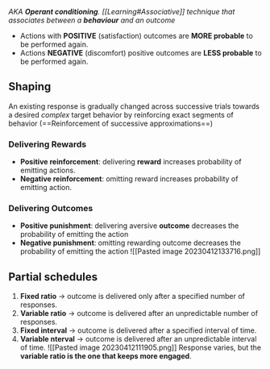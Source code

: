 _AKA **Operant conditioning**. 
[[Learning#Associative]] technique that associates between a **behaviour** and an outcome_

- Actions with **POSITIVE** (satisfaction) outcomes are **MORE probable** to be performed again.
- Actions **NEGATIVE** (discomfort) positive outcomes are **LESS probable** to be performed again.
## Shaping
An existing response is gradually changed across successive trials towards a desired _complex_ target behavior by reinforcing exact segments of behavior (==Reinforcement of successive approximations==)

### Delivering Rewards
- **Positive reinforcement**: delivering **reward** increases probability of emitting actions.
- **Negative reinforcement**: omitting reward increases probability of emitting action.
### Delivering Outcomes
- **Positive punishment**: delivering aversive **outcome** decreases the probability of emitting the action
- **Negative punishment**: omitting rewarding outcome decreases the probability of emitting the action
![[Pasted image 20230412133716.png]]
## Partial schedules
1. **Fixed ratio** -> outcome is delivered only after a specified number of responses.
2. **Variable ratio** -> outcome is delivered after an unpredictable number of responses.
3. **Fixed interval** -> outcome is delivered after a specified interval of time.
4. **Variable nterval** -> outcome is delivered after an unpredictable  interval of time.
![[Pasted image 20230412111905.png]]
Response varies, but the **variable ratio is the one that keeps more engaged**.